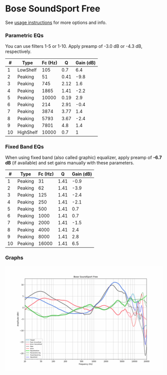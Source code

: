 # Bose SoundSport Free
See [usage instructions](https://github.com/jaakkopasanen/AutoEq#usage) for more options and info.

### Parametric EQs
You can use filters 1-5 or 1-10. Apply preamp of -3.0 dB or -4.3 dB, respectively.

|   # | Type      |   Fc (Hz) |    Q |   Gain (dB) |
|-----|-----------|-----------|------|-------------|
|   1 | LowShelf  |       105 | 0.7  |         6.4 |
|   2 | Peaking   |        51 | 0.41 |        -9.8 |
|   3 | Peaking   |       745 | 2.12 |         1.6 |
|   4 | Peaking   |      1865 | 1.41 |        -2.2 |
|   5 | Peaking   |     10000 | 0.19 |         2.9 |
|   6 | Peaking   |       214 | 2.91 |        -0.4 |
|   7 | Peaking   |      3874 | 3.77 |         1.4 |
|   8 | Peaking   |      5793 | 3.67 |        -2.4 |
|   9 | Peaking   |      7801 | 4.8  |         1.4 |
|  10 | HighShelf |     10000 | 0.7  |         1   |

### Fixed Band EQs
When using fixed band (also called graphic) equalizer, apply preamp of **-6.7 dB** (if available) and set gains manually with these parameters.

|   # | Type    |   Fc (Hz) |    Q |   Gain (dB) |
|-----|---------|-----------|------|-------------|
|   1 | Peaking |        31 | 1.41 |        -0.9 |
|   2 | Peaking |        62 | 1.41 |        -3.9 |
|   3 | Peaking |       125 | 1.41 |        -2.4 |
|   4 | Peaking |       250 | 1.41 |        -2.1 |
|   5 | Peaking |       500 | 1.41 |         0.7 |
|   6 | Peaking |      1000 | 1.41 |         0.7 |
|   7 | Peaking |      2000 | 1.41 |        -1.5 |
|   8 | Peaking |      4000 | 1.41 |         2.4 |
|   9 | Peaking |      8000 | 1.41 |         2.8 |
|  10 | Peaking |     16000 | 1.41 |         6.5 |

### Graphs
![](./Bose%20SoundSport%20Free.png)

